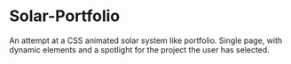 # Solar-Portfolio
An attempt at a CSS animated solar system like portfolio. Single page, with dynamic elements and a spotlight for the project the user has selected.
